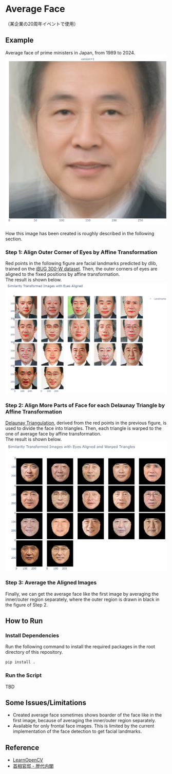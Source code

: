 # Average Face

（某企業の20周年イベントで使用）


## Example
Average face of prime ministers in Japan, from 1989 to 2024.
![Japanese President's average face](/doc/average-face2.png)

How this image has been created is roughly described in the following section.
### Step 1: Align Outer Corner of Eyes by Affine Transformation
Red points in the following figure are facial landmarks predicted by dlib, trained on the [iBUG 300-W dataset](https://ibug.doc.ic.ac.uk/resources/facial-point-annotations/).
Then, the outer corners of eyes are aligned to the fixed positions by affine transformation.  
The result is shown below.
![Align Outer Corner of Eyes](/doc/similarity-transformed-images-with-eyes-aligned.png)

### Step 2: Align More Parts of Face for each Delaunay Triangle by Affine Transformation
[Delaunay Triangulation](https://en.wikipedia.org/wiki/Delaunay_triangulation), derived from the red points in the previous figure, is used to divide the face into triangles.
Then, each triangle is warped to the one of average face by affine transformation.  
The result is shown below.
![Align More Parts of Face for each Delaunay Triangle](/doc/similarity-transformed-images-with-eyes-aligned-and-warped-triangles.png)

### Step 3: Average the Aligned Images
Finally, we can get the average face like the first image by averaging the inner/outer region separately,
where the outer region is drawn in black in the figure of Step 2.

## How to Run
### Install Dependencies
Run the following command to install the required packages in the root directory of this repository.
```bash
pip install .
```
### Run the Script
TBD

## Some Issues/Limitations
- Created average face sometimes shows boarder of the face like in the first image, because of averaging the inner/outer region separately.
- Available for only frontal face images. This is limited by the current implementation of the face detection to get facial landmarks.

## Reference
- [LearnOpenCV](https://learnopencv.com/average-face-opencv-c-python-tutorial/#disqus_thread)
- [首相官邸 - 歴代内閣](https://www.kantei.go.jp/jp/rekidainaikaku/index.html)
